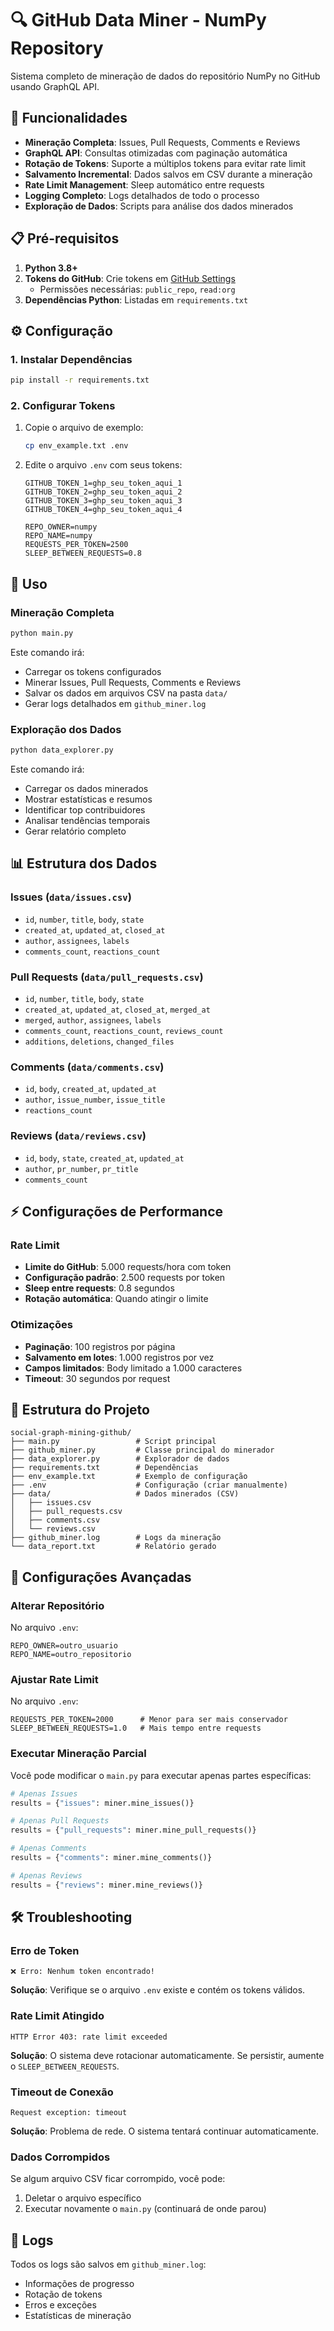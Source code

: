 # 🔍 GitHub Data Miner - NumPy Repository

Sistema completo de mineração de dados do repositório NumPy no GitHub usando GraphQL API.

## 🚀 Funcionalidades

- **Mineração Completa**: Issues, Pull Requests, Comments e Reviews
- **GraphQL API**: Consultas otimizadas com paginação automática
- **Rotação de Tokens**: Suporte a múltiplos tokens para evitar rate limit
- **Salvamento Incremental**: Dados salvos em CSV durante a mineração
- **Rate Limit Management**: Sleep automático entre requests
- **Logging Completo**: Logs detalhados de todo o processo
- **Exploração de Dados**: Scripts para análise dos dados minerados

## 📋 Pré-requisitos

1. **Python 3.8+**
2. **Tokens do GitHub**: Crie tokens em [GitHub Settings](https://github.com/settings/tokens)
   - Permissões necessárias: `public_repo`, `read:org`
3. **Dependências Python**: Listadas em `requirements.txt`

## ⚙️ Configuração

### 1. Instalar Dependências

```bash
pip install -r requirements.txt
```

### 2. Configurar Tokens

1. Copie o arquivo de exemplo:
   ```bash
   cp env_example.txt .env
   ```

2. Edite o arquivo `.env` com seus tokens:
   ```env
   GITHUB_TOKEN_1=ghp_seu_token_aqui_1
   GITHUB_TOKEN_2=ghp_seu_token_aqui_2
   GITHUB_TOKEN_3=ghp_seu_token_aqui_3
   GITHUB_TOKEN_4=ghp_seu_token_aqui_4
   
   REPO_OWNER=numpy
   REPO_NAME=numpy
   REQUESTS_PER_TOKEN=2500
   SLEEP_BETWEEN_REQUESTS=0.8
   ```


## 🎯 Uso

### Mineração Completa

```bash
python main.py
```

Este comando irá:
- Carregar os tokens configurados
- Minerar Issues, Pull Requests, Comments e Reviews
- Salvar os dados em arquivos CSV na pasta `data/`
- Gerar logs detalhados em `github_miner.log`

### Exploração dos Dados

```bash
python data_explorer.py
```

Este comando irá:
- Carregar os dados minerados
- Mostrar estatísticas e resumos
- Identificar top contribuidores
- Analisar tendências temporais
- Gerar relatório completo

## 📊 Estrutura dos Dados

### Issues (`data/issues.csv`)
- `id`, `number`, `title`, `body`, `state`
- `created_at`, `updated_at`, `closed_at`
- `author`, `assignees`, `labels`
- `comments_count`, `reactions_count`

### Pull Requests (`data/pull_requests.csv`)
- `id`, `number`, `title`, `body`, `state`
- `created_at`, `updated_at`, `closed_at`, `merged_at`
- `merged`, `author`, `assignees`, `labels`
- `comments_count`, `reactions_count`, `reviews_count`
- `additions`, `deletions`, `changed_files`

### Comments (`data/comments.csv`)
- `id`, `body`, `created_at`, `updated_at`
- `author`, `issue_number`, `issue_title`
- `reactions_count`

### Reviews (`data/reviews.csv`)
- `id`, `body`, `state`, `created_at`, `updated_at`
- `author`, `pr_number`, `pr_title`
- `comments_count`

## ⚡ Configurações de Performance

### Rate Limit
- **Limite do GitHub**: 5.000 requests/hora com token
- **Configuração padrão**: 2.500 requests por token
- **Sleep entre requests**: 0.8 segundos
- **Rotação automática**: Quando atingir o limite

### Otimizações
- **Paginação**: 100 registros por página
- **Salvamento em lotes**: 1.000 registros por vez
- **Campos limitados**: Body limitado a 1.000 caracteres
- **Timeout**: 30 segundos por request

## 📁 Estrutura do Projeto

```
social-graph-mining-github/
├── main.py                 # Script principal
├── github_miner.py         # Classe principal do minerador
├── data_explorer.py        # Explorador de dados
├── requirements.txt        # Dependências
├── env_example.txt         # Exemplo de configuração
├── .env                    # Configuração (criar manualmente)
├── data/                   # Dados minerados (CSV)
│   ├── issues.csv
│   ├── pull_requests.csv
│   ├── comments.csv
│   └── reviews.csv
├── github_miner.log        # Logs da mineração
└── data_report.txt         # Relatório gerado
```

## 🔧 Configurações Avançadas

### Alterar Repositório

No arquivo `.env`:
```env
REPO_OWNER=outro_usuario
REPO_NAME=outro_repositorio
```

### Ajustar Rate Limit

No arquivo `.env`:
```env
REQUESTS_PER_TOKEN=2000      # Menor para ser mais conservador
SLEEP_BETWEEN_REQUESTS=1.0   # Mais tempo entre requests
```

### Executar Mineração Parcial

Você pode modificar o `main.py` para executar apenas partes específicas:

```python
# Apenas Issues
results = {"issues": miner.mine_issues()}

# Apenas Pull Requests
results = {"pull_requests": miner.mine_pull_requests()}

# Apenas Comments
results = {"comments": miner.mine_comments()}

# Apenas Reviews
results = {"reviews": miner.mine_reviews()}
```

## 🛠️ Troubleshooting

### Erro de Token
```
❌ Erro: Nenhum token encontrado!
```
**Solução**: Verifique se o arquivo `.env` existe e contém os tokens válidos.

### Rate Limit Atingido
```
HTTP Error 403: rate limit exceeded
```
**Solução**: O sistema deve rotacionar automaticamente. Se persistir, aumente o `SLEEP_BETWEEN_REQUESTS`.

### Timeout de Conexão
```
Request exception: timeout
```
**Solução**: Problema de rede. O sistema tentará continuar automaticamente.

### Dados Corrompidos
Se algum arquivo CSV ficar corrompido, você pode:
1. Deletar o arquivo específico
2. Executar novamente o `main.py` (continuará de onde parou)

## 📝 Logs

Todos os logs são salvos em `github_miner.log`:
- Informações de progresso
- Rotação de tokens
- Erros e exceções
- Estatísticas de mineração
